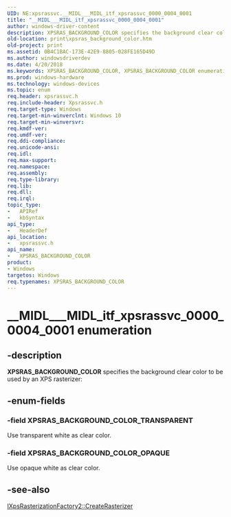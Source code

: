 ```yaml
---
UID: NE:xpsrassvc.__MIDL___MIDL_itf_xpsrassvc_0000_0004_0001
title: "__MIDL___MIDL_itf_xpsrassvc_0000_0004_0001"
author: windows-driver-content
description: XPSRAS_BACKGROUND_COLOR specifies the background clear color to be used by an XPS rasterizer:
old-location: print\xpsras_background_color.htm
old-project: print
ms.assetid: 0B4C1BAC-173E-42E9-8805-028FE165D49D
ms.author: windowsdriverdev
ms.date: 4/20/2018
ms.keywords: XPSRAS_BACKGROUND_COLOR, XPSRAS_BACKGROUND_COLOR enumeration [Print Devices], XPSRAS_BACKGROUND_COLOR_OPAQUE, XPSRAS_BACKGROUND_COLOR_TRANSPARENT, __MIDL___MIDL_itf_xpsrassvc_0000_0004_0001, print.xpsras_background_color, xpsrassvc/XPSRAS_BACKGROUND_COLOR, xpsrassvc/XPSRAS_BACKGROUND_COLOR_OPAQUE, xpsrassvc/XPSRAS_BACKGROUND_COLOR_TRANSPARENT
ms.prod: windows-hardware
ms.technology: windows-devices
ms.topic: enum
req.header: xpsrassvc.h
req.include-header: Xpsrassvc.h
req.target-type: Windows
req.target-min-winverclnt: Windows 10
req.target-min-winversvr: 
req.kmdf-ver: 
req.umdf-ver: 
req.ddi-compliance: 
req.unicode-ansi: 
req.idl: 
req.max-support: 
req.namespace: 
req.assembly: 
req.type-library: 
req.lib: 
req.dll: 
req.irql: 
topic_type:
-	APIRef
-	kbSyntax
api_type:
-	HeaderDef
api_location:
-	xpsrassvc.h
api_name:
-	XPSRAS_BACKGROUND_COLOR
product:
- Windows
targetos: Windows
req.typenames: XPSRAS_BACKGROUND_COLOR
---
```


# __MIDL___MIDL_itf_xpsrassvc_0000_0004_0001 enumeration


## -description


<b>XPSRAS_BACKGROUND_COLOR</b> specifies the background clear color to be used by an XPS rasterizer:


## -enum-fields




### -field XPSRAS_BACKGROUND_COLOR_TRANSPARENT

Use transparent white as clear color.


### -field XPSRAS_BACKGROUND_COLOR_OPAQUE

Use opaque white as clear color.


## -see-also




<a href="https://msdn.microsoft.com/C31681A0-17C6-4255-9068-7486A2101AB7">IXpsRasterizationFactory2::CreateRasterizer</a>
 

 

